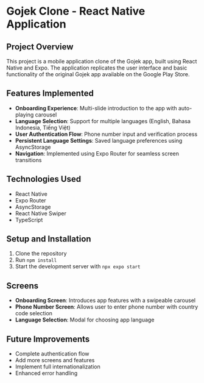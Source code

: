# Gojek Clone - React Native Application

## Project Overview

This project is a mobile application clone of the Gojek app, built using React Native and Expo. The application replicates the user interface and basic functionality of the original Gojek app available on the Google Play Store.

## Features Implemented

- **Onboarding Experience**: Multi-slide introduction to the app with auto-playing carousel
- **Language Selection**: Support for multiple languages (English, Bahasa Indonesia, Tiếng Việt)
- **User Authentication Flow**: Phone number input and verification process
- **Persistent Language Settings**: Saved language preferences using AsyncStorage
- **Navigation**: Implemented using Expo Router for seamless screen transitions


## Technologies Used
- React Native
- Expo Router
- AsyncStorage
- React Native Swiper
- TypeScript

## Setup and Installation
1. Clone the repository  
2. Run `npm install`  
3. Start the development server with `npx expo start`

## Screens
- **Onboarding Screen**: Introduces app features with a swipeable carousel  
- **Phone Number Screen**: Allows user to enter phone number with country code selection  
- **Language Selection**: Modal for choosing app language  

## Future Improvements
- Complete authentication flow  
- Add more screens and features  
- Implement full internationalization  
- Enhanced error handling  

